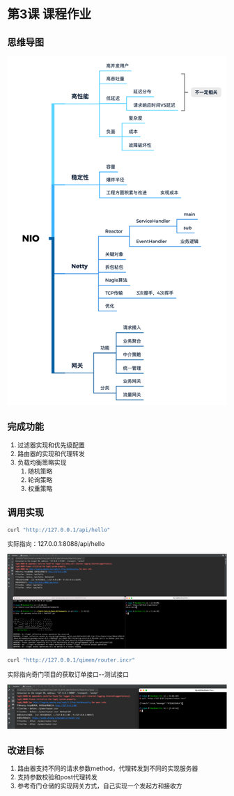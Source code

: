 # 第3课 课程作业

## 思维导图

![NIO](NIO.png)

## 完成功能

1. 过滤器实现和优先级配置
2. 路由器的实现和代理转发
3. 负载均衡策略实现
   1. 随机策略
   2. 轮询策略
   3. 权重策略

## 调用实现

```bash
curl "http://127.0.0.1/api/hello"
```

实际指向：127.0.0.1:8088/api/hello

![hello](hello.png)

```bash
curl "http://127.0.0.1/qimen/router.incr"
```

实际指向奇门项目的获取订单接口--测试接口

![qimen](qimen.png)

## 改进目标

1. 路由器支持不同的请求参数method，代理转发到不同的实现服务器
2. 支持参数校验和post代理转发
3. 参考奇门仓储的实现网关方式，自己实现一个发起方和接收方